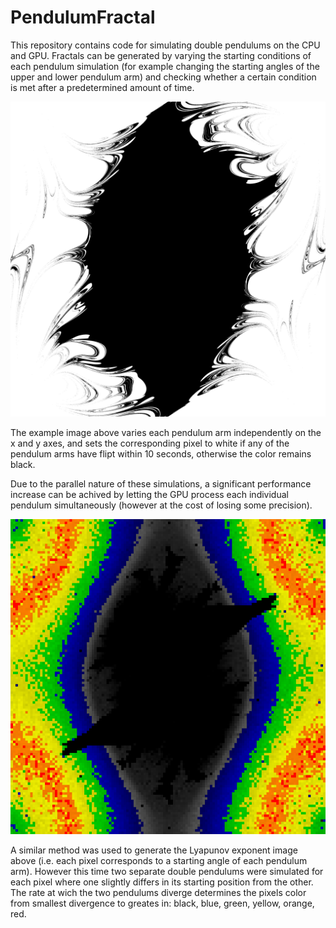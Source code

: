 # PendulumFractal

This repository contains code for simulating double pendulums on the CPU and GPU. Fractals can be generated by varying the starting conditions of each pendulum simulation (for example changing the starting angles of the upper and lower pendulum arm) and checking whether a certain condition is met after a predetermined amount of time.

<img src="flipFractal.png" width="512" alt="Flip Fractal">

The example image above varies each pendulum arm independently on the x and y axes, and sets the corresponding pixel to white if any of the pendulum arms have flipt within 10 seconds, otherwise the color remains black.

Due to the parallel nature of these simulations, a significant performance increase can be achived by letting the GPU process each individual pendulum simultaneously (however at the cost of losing some precision).

<img src="lyapunov.png" width="512" alt="Flip Fractal">

A similar method was used to generate the Lyapunov exponent image above (i.e. each pixel corresponds to a starting angle of each pendulum arm). However this time two separate double pendulums were simulated for each pixel where one slightly differs in its starting position from the other. The rate at wich the two pendulums diverge determines the pixels color from smallest divergence to greates in: black, blue, green, yellow, orange, red.
